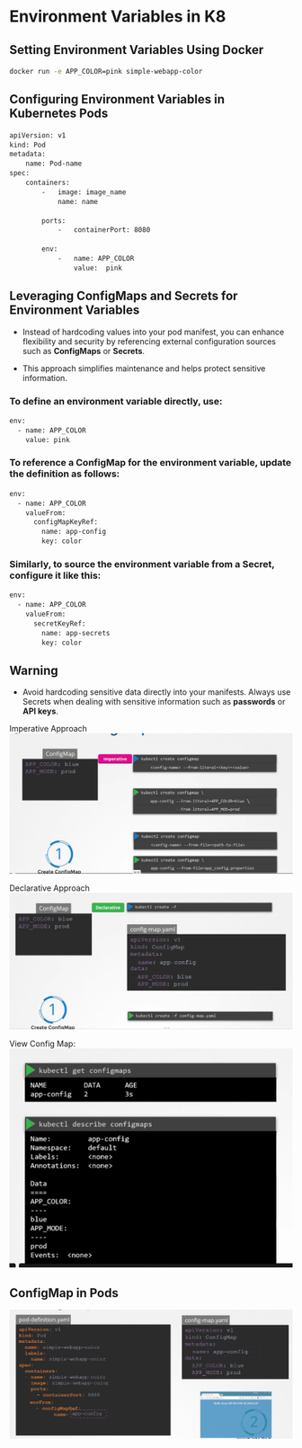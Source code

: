 # Environment Variables in K8


## Setting Environment Variables Using Docker

```bash
docker run -e APP_COLOR=pink simple-webapp-color
```

## Configuring Environment Variables in Kubernetes Pods

```bash
apiVersion: v1
kind: Pod
metadata:
    name: Pod-name
spec:
    containers:
        -   image: image_name
            name: name

        ports:
            -   containerPort: 8080

        env:
            -   name: APP_COLOR
                value:  pink 
```

## Leveraging ConfigMaps and Secrets for Environment Variables

-   Instead of hardcoding values into your pod manifest, you can enhance flexibility and security by referencing external configuration sources such as **ConfigMaps** or **Secrets**.

-   This approach simplifies maintenance and helps protect sensitive information.

### To define an environment variable directly, use:

```bash
env:
  - name: APP_COLOR
    value: pink
```

### To reference a ConfigMap for the environment variable, update the definition as follows:
```bash
env:
  - name: APP_COLOR
    valueFrom:
      configMapKeyRef:
        name: app-config
        key: color
```
### Similarly, to source the environment variable from a Secret, configure it like this:
```bash
env:
  - name: APP_COLOR
    valueFrom:
      secretKeyRef:
        name: app-secrets
        key: color
```

## Warning

-   Avoid hardcoding sensitive data directly into your manifests. Always use Secrets when dealing with sensitive information such as **passwords** or **API keys**.


Imperative Approach
![](../../images/kubernetes_env1.png)


Declarative Approach
![](../../images/kubernetes_env2.png)

View Config Map:
![](../../images/kubernetes_env3.png)


## ConfigMap in Pods

![](../../images/kubernetes_env4.png)